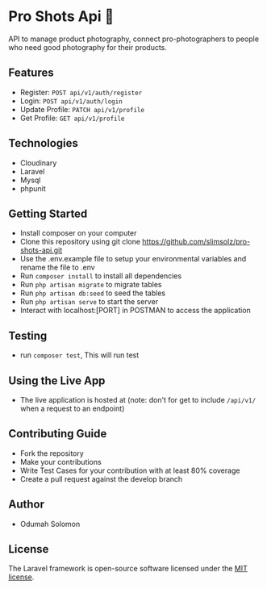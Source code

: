 # Pro Shots Api 📸

API to manage product photography, connect pro-photographers to people who need good photography for their products.

## Features

- Register: `POST api/v1/auth/register`
- Login: `POST api/v1/auth/login`
- Update Profile: `PATCH api/v1/profile`
- Get Profile: `GET api/v1/profile`

## Technologies

- Cloudinary
- Laravel
- Mysql
- phpunit

## Getting Started

- Install composer on your computer
- Clone this repository using git clone <https://github.com/slimsolz/pro-shots-api.git>
- Use the .env.example file to setup your environmental variables and rename the file to .env
- Run `composer install` to install all dependencies
- Run `php artisan migrate` to migrate tables
- Run `php artisan db:seed` to seed the tables
- Run `php artisan serve` to start the server
- Interact with localhost:[PORT] in POSTMAN to access the application

## Testing

- run `composer test`, This will run test

## Using the Live App

- The live application is hosted at (note: don't for get to include `/api/v1/` when a request to an endpoint)

## Contributing Guide

- Fork the repository
- Make your contributions
- Write Test Cases for your contribution with at least 80% coverage
- Create a pull request against the develop branch

## Author

- Odumah Solomon

## License

The Laravel framework is open-source software licensed under the [MIT license](https://opensource.org/licenses/MIT).
